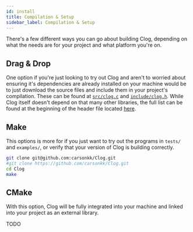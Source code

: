 ```yaml
---
id: install
title: Compilation & Setup
sidebar_label: Compilation & Setup
---
```


There's a few different ways you can go about building Clog, depending on what the needs are for your project and what platform you're on.

## Drag & Drop

One option if you're just looking to try out Clog and aren't to worried about ensuring it's dependencies are already installed on your machine would be to just download the source files and include them in your project's compilation. These can be found at [`src/clog.c`]() and [`include/clog.h`](). While Clog itself doesn't depend on that many other libraries, the full list can be found at the beginning of the header file located [here]().

## Make

This options is more for if you just want to try out the programs in `tests/` and `examples/`, or verify that your version of Clog is building correctly.

```sh
git clone git@github.com:carsonkk/Clog.git
#git clone https://github.com/carsonkk/Clog.git
cd Clog
make
```

## CMake

With this option, Clog will be fully integrated into your machine and linked into your project as an external library.

TODO